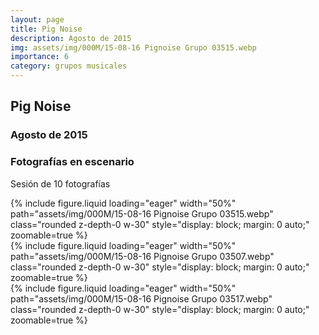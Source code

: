 ```yaml
---
layout: page
title: Pig Noise
description: Agosto de 2015
img: assets/img/000M/15-08-16 Pignoise Grupo 03515.webp
importance: 6
category: grupos musicales
---
```


## Pig Noise
### Agosto de 2015
### Fotografías en escenario
Sesión de 10 fotografías

<div class="text-center">
{% include figure.liquid loading="eager" width="50%" path="assets/img/000M/15-08-16 Pignoise Grupo 03515.webp" class="rounded z-depth-0 w-30" style="display: block; margin: 0 auto;" zoomable=true %}   
</div>

<div class="text-center">
{% include figure.liquid loading="eager" width="50%" path="assets/img/000M/15-08-16 Pignoise Grupo 03507.webp" class="rounded z-depth-0 w-30" style="display: block; margin: 0 auto;" zoomable=true %}   
</div>

<div class="text-center">
{% include figure.liquid loading="eager" width="50%" path="assets/img/000M/15-08-16 Pignoise Grupo 03517.webp" class="rounded z-depth-0 w-30" style="display: block; margin: 0 auto;" zoomable=true %}   
</div>
